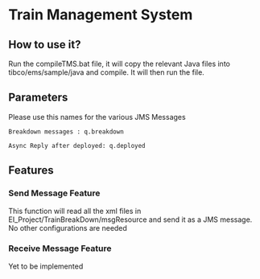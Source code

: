 # Train Management System

## How to use it?
Run the compileTMS.bat file, it will copy the relevant Java files into tibco/ems/sample/java and compile.
It will then run the file. 

## Parameters
Please use this names for the various JMS Messages

```
Breakdown messages : q.breakdown
```

```
Async Reply after deployed: q.deployed
```

## Features

### Send Message Feature
This function will read all the xml files in EI_Project/TrainBreakDown/msgResource and send it as a JMS message.
No other configurations are needed

### Receive Message Feature
Yet to be implemented
